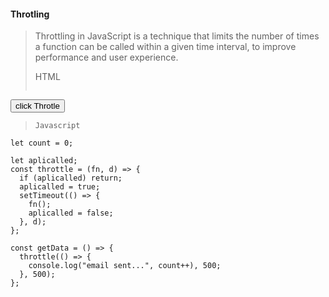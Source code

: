 #### Throtling
> Throttling in JavaScript is a technique that limits the number of times a function can be called within a given time interval, to improve performance and user experience.
>
> HTML
> ```
 <button onclick="getData()">click Throtle</button>
> ```
> Javascript
```
let count = 0;

let aplicalled;
const throttle = (fn, d) => {
  if (aplicalled) return;
  aplicalled = true;
  setTimeout(() => {
    fn();
    aplicalled = false;
  }, d);
};

const getData = () => {
  throttle(() => {
    console.log("email sent...", count++), 500;
  }, 500);
};

```

